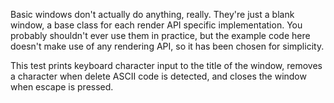 Basic windows don't actually do anything, really. They're just a blank window, a base class for each render API specific implementation. You probably shouldn't ever use them in practice, but the example code here doesn't make use of any rendering API, so it has been chosen for simplicity.

This test prints keyboard character input to the title of the window, removes a character when delete ASCII code is detected, and closes the window when escape is pressed.